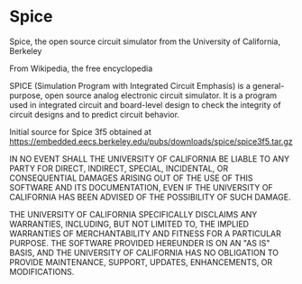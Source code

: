 # Spice
Spice, the open source circuit simulator from the University of California, Berkeley

From Wikipedia, the free encyclopedia 

SPICE (Simulation Program with Integrated Circuit Emphasis) is a general-purpose, open source analog electronic circuit simulator. It is a program used in integrated circuit and board-level design to check the integrity of circuit designs and to predict circuit behavior.

Initial source for Spice 3f5 obtained at https://embedded.eecs.berkeley.edu/pubs/downloads/spice/spice3f5.tar.gz

IN NO EVENT SHALL THE UNIVERSITY OF CALIFORNIA BE LIABLE TO ANY PARTY FOR
DIRECT, INDIRECT, SPECIAL, INCIDENTAL, OR CONSEQUENTIAL DAMAGES ARISING OUT
OF THE USE OF THIS SOFTWARE AND ITS DOCUMENTATION, EVEN IF THE UNIVERSITY OF
CALIFORNIA HAS BEEN ADVISED OF THE POSSIBILITY OF SUCH DAMAGE.

THE UNIVERSITY OF CALIFORNIA SPECIFICALLY DISCLAIMS ANY WARRANTIES,
INCLUDING, BUT NOT LIMITED TO, THE IMPLIED WARRANTIES OF MERCHANTABILITY AND
FITNESS FOR A PARTICULAR PURPOSE. THE SOFTWARE PROVIDED HEREUNDER IS ON AN
"AS IS" BASIS, AND THE UNIVERSITY OF CALIFORNIA HAS NO OBLIGATION TO PROVIDE
MAINTENANCE, SUPPORT, UPDATES, ENHANCEMENTS, OR MODIFICATIONS.
